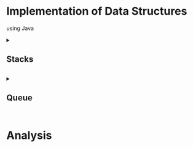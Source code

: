 # Implementation of Data Structures
using Java

<details>
  <summary> <h2> Stacks <h2> </summary>

‎ ‎ ‎ ‎ ‎ ‎ 
First-In, Last-Out (FILO) or Last-In, First-Out (LIFO) that's how the data in this structure goes. A stack is like a stack in real-life, a stack of cards, a stack of plates, of books but put inside a container, where you can only take out things from top to bottom.

‎ ‎ ‎ 	‎ ‎ ‎ 
To implemete the data structure, ‎an array is used together with an int variable called "top" and "max size". The latter is created because an array is used which has a fixed size on initiation while the former because it dictates what's on top of the stack. Every time new data is added, int "top" is added by 1, placing the data on top. When removing or popping the stack, the top data is simultaneously called and removed.

```
   public static class Stack {
        int top;            //define top of stack
        int maxsize = 100;    //max size of the stack  
        String[] stack_arry = new String[maxsize];  //define array that will hold stack elements
        Stack(){            //stack constructor; initially top = -1
            top = -1;  
        }    
        boolean isEmpty(){          //isEmpty () method
            return (top < 0);  
        }  
       boolean push (String val){     //push () method  
            if(top == maxsize-1) {  
                System.out.println("Stack Overflow !!");  
                return false;  
            }  
            else  {  
                top++;  
                stack_arry[top]=val;  
                return true;  
            }  
        }  
        boolean pop () {            //pop () method
            if (top == -1) {  
                System.out.println("Stack Underflow !!");  
                return false;  
            }  
            else   {  
                System.out.println("\nBullet fired: " + stack_arry[top--]);  
                return true;  
            }  
        }  
```

‎ ‎ ‎ 	‎ ‎ ‎ 
Downside of this implementation aside from the fixed size is the fixed data type.

  ‎ 

**DEMO:**
https://asciinema.org/a/XKk6gmegRnCRZstZ0rRlGwFlN

‎ 

[code](https://github.com/HindiSiraYan/DAA-PL-PT1-datastructures/blob/main/DatastrucStack.java)
</details>

<details>
  <summary> <h2> Queue <h2> </summary>

‎ ‎ ‎ ‎ ‎ ‎ 
First-In, First-out, another self-explanatory data structure that is just like in real-life. A queue is a like a queue of people, first come first serve.

```
class Queue { 
    private static int front, rear, capacity; 
    private static int queue[]; 
   
    Queue(int size) { 
        front = rear = 0; 
        capacity = size; 
        queue = new int[capacity]; 
    } 
   
    // insert an element into the queue
    static void queueEnqueue(int item)  { 
        // check if the queue is full
        if (capacity == rear) { 
            System.out.printf("\nQueue is full\n"); 
            return; 
        } 
   
        // insert element at the rear 
        else { 
            queue[rear] = item; 
            rear++; 
        } 
        return; 
    } 
   
    //remove an element from the queue
    static void queueDequeue()  { 
        // check if queue is empty 
        if (front == rear) { 
            System.out.printf("\nQueue is empty\n"); 
            return; 
        } 
   
        // shift elements to the right by one place uptil rear 
        else { 
            for (int i = 0; i < rear - 1; i++) { 
                queue[i] = queue[i + 1]; 
            } 
   
       
      // set queue[rear] to 0
            if (rear < capacity) 
                queue[rear] = 0; 
   
            // decrement rear 
            rear--; 
        } 
        return; 
    } 
   
    // print queue elements 
    static void queueDisplay() 
    { 
        int i; 
        if (front == rear) { 
            System.out.printf("Queue is Empty\n"); 
            return; 
        } 
   
        // traverse front to rear and print elements 
        for (i = front; i < rear; i++) { 
            System.out.printf(" %d = ", queue[i]); 
        } 
        return; 
    } 
   
    // print front of queue 
    static void queueFront() 
    { 
        if (front == rear) { 
            System.out.printf("Queue is Empty\n"); 
            return; 
        } 
        System.out.printf("\nFront Element of the queue: %d", queue[front]); 
        return; 
    } 
} 
```



</details>

# Analysis
